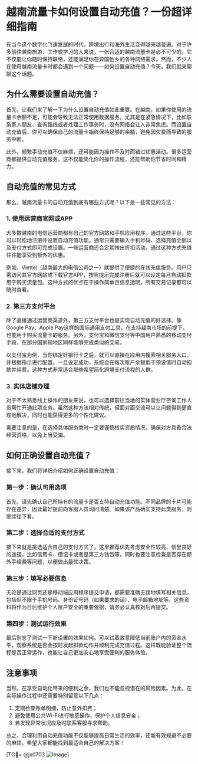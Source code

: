 # 越南流量卡如何设置自动充值？一份超详细指南

在当今这个数字化飞速发展的时代，跨境出行和海外生活变得越来越普遍。对于许多前往越南旅游、工作或学习的人来说，一张合适的越南流量卡是必不可少的。它不仅能让你随时保持联络，还能满足你在异国他乡的各种网络需求。然而，不少人在使用越南流量卡时都会遇到一个问题——如何设置自动充值？今天，我们就来聊聊这个话题。

## 为什么需要设置自动充值？

首先，让我们来了解一下为什么设置自动充值如此重要。在越南，如果你使用的流量卡余额不足，可能会导致无法正常使用数据服务。尤其是在紧急情况下，比如联系家人朋友、查询路线或者处理工作事务时，没有网络会让人非常焦虑。而设置自动充值后，你可以确保自己的流量卡始终保持足够的余额，避免因欠费而导致的服务中断。

此外，频繁手动充值不仅麻烦，还可能因为操作不及时而错过优惠活动。很多运营商都提供自动充值服务，这不仅能简化你的操作流程，还能帮助你节省时间和精力。

## 自动充值的常见方式

那么，越南流量卡的自动充值到底有哪些方式呢？以下是一些常见的方法：

### 1. 使用运营商官网或APP

大多数越南的电信运营商都有自己的官方网站和手机应用程序。通过这些平台，你可以轻松地注册并设置自动充值功能。通常只需要输入手机号码、选择充值金额以及支付方式即可完成设置。一些运营商还会定期推出折扣活动，通过这种方式充值往往能享受到额外的优惠。

例如，Viettel（越南最大的电信公司之一）就提供了便捷的在线充值服务。用户只需访问其官方网站或下载官方APP，按照提示完成注册后就可以设定每月自动扣款用于购买流量包。这种方式的优点在于操作简单且信息透明，所有交易记录都可以随时查看。

### 2. 第三方支付平台

除了直接通过运营商渠道外，第三方支付平台也是实现自动充值的好选择。像Google Pay、Apple Pay这样的国际通用支付工具，在支持越南市场的前提下，也能用于购买流量卡的服务。另外，支付宝和微信支付等中国用户熟悉的移动支付手段，在部分国家和地区同样能够完成类似的交易。

以支付宝为例，当你绑定好银行卡之后，就可以直接在应用内搜索相关服务入口，并根据指示进行配置。一旦设定成功，系统会在每次账户余额低于预设值时自动扣款并续费。这种方式非常适合那些希望简化跨境支付流程的人群。

### 3. 实体店铺办理

对于不太熟悉线上操作的朋友来说，也可以选择前往当地的实体营业厅咨询工作人员帮忙开通此项业务。虽然这种方法相对传统，但面对面交流可以让问题得到更直观地解决，同时也能获得更多的个性化建议。

需要注意的是，在选择具体服务商时一定要谨慎核实资质情况，确保对方具备合法经营资格，以免上当受骗。

## 如何正确设置自动充值？

接下来，我们将详细介绍如何正确设置自动充值：

### 第一步：确认可用选项

首先，请先确认自己所持有的流量卡是否支持自动充值功能。不同品牌的卡片可能存在差异，因此最好提前向客服人员询问清楚。如果该产品确实支持此类服务，则继续往下看。

### 第二步：选择合适的支付方式

接下来就是挑选适合自己的支付方式了。这里推荐优先考虑安全性较高、信誉良好的途径，比如信用卡、借记卡或者是第三方钱包等。同时也要注意检查是否存在额外手续费等问题，以便做出最优决策。

### 第三步：填写必要信息

无论是通过网页还是移动端应用程序提交申请，都需要准确无误地填写相关信息，包括但不限于手机号码、身份证号码（如果要求的话）、电子邮箱地址等。这些资料将作为日后维护个人账户安全的重要依据，请务必认真核对后再提交。

### 第四步：测试运行效果

最后别忘了测试一下新设置的效果如何。可以试着故意降低当前账户内的资金水平，观察系统是否会按时发起扣款动作并顺利完成充值过程。这样既能验证整个流程是否正常运作，也能让自己更加安心地享受便利的服务体验。

## 注意事项

当然，在享受自动化带来的便利之余，我们也不能忽视潜在的风险因素。为此，在实际操作过程中还需要特别留意以下几点：

1. 定期检查账单明细，防止意外扣费；
2. 避免使用公共Wi-Fi进行敏感操作，保护个人信息安全；
3. 若发现异常状况应及时联系客服寻求帮助。

总之，合理利用自动充值功能不仅能够提高日常生活的效率，还能有效规避不必要的麻烦。希望大家都能找到最适合自己的解决方案！

[TG💪+ @jx0703 ![Image](https://github.com/user-attachments/assets/dbca1d08-cadb-493c-b0ec-ad6f7a83f270)]